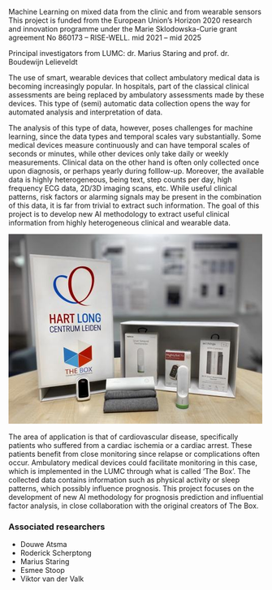 Machine Learning on mixed data from the clinic and from wearable sensors
This project is funded from the European Union’s Horizon 2020 research and innovation programme under the Marie Sklodowska-Curie grant agreement No 860173 – RISE-WELL.
mid 2021 – mid 2025

Principal investigators from LUMC: dr. Marius Staring and prof. dr. Boudewijn Lelieveldt

The use of smart, wearable devices that collect ambulatory medical data is becoming increasingly popular. In hospitals, part of the classical clinical assessments are being replaced by ambulatory assessments made by these devices. This type of (semi) automatic data collection opens the way for automated analysis and interpretation of data.

The analysis of this type of data, however, poses challenges for machine learning, since the data types and temporal scales vary substantially. Some medical devices measure continuously and can have temporal scales of seconds or minutes, while other devices only take daily or weekly measurements. Clinical data on the other hand is often only collected once upon diagnosis, or perhaps yearly during folllow-up. Moreover, the available data is highly heterogeneous, being text, step counts per day, high frequency ECG data, 2D/3D imaging scans, etc. While useful clinical patterns, risk factors or alarming signals may be present in the combination of this data, it is far from trivial to extract such information. The goal of this project is to develop new AI methodology to extract useful clinical information from highly heterogeneous clinical and wearable data.

![](../../assets/img/sections/bml/TheBox_afbeelding.jpg)

The area of application is that of cardiovascular disease, specifically patients who suffered from a cardiac ischemia or a cardiac arrest. These patients benefit from close monitoring since relapse or complications often occur. Ambulatory medical devices could facilitate monitoring in this case, which is implemented in the LUMC through what is called ‘The Box’. The collected data contains information such as physical activity or sleep patterns, which possibly influence prognosis. This project focuses on the development of new AI methodology for prognosis prediction and influential factor analysis, in close collaboration with the original creators of The Box.

### Associated researchers
- Douwe Atsma
- Roderick Scherptong
- Marius Staring
- Esmee Stoop
- Viktor van der Valk